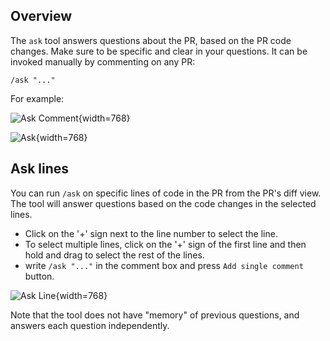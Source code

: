 ## Overview

The `ask` tool answers questions about the PR, based on the PR code changes. Make sure to be specific and clear in your questions.
It can be invoked manually by commenting on any PR:
```
/ask "..."
```
For example:

![Ask Comment](https://codium.ai/images/pr_agent/ask_comment.png){width=768}

![Ask](https://codium.ai/images/pr_agent/ask.png){width=768}

## Ask lines

You can run `/ask` on specific lines of code in the PR from the PR's diff view. The tool will answer questions based on the code changes in the selected lines.
- Click on the '+' sign next to the line number to select the line.
- To select multiple lines, click on the '+' sign of the first line and then hold and drag to select the rest of the lines. 
- write `/ask "..."` in the comment box and press `Add single comment` button.

![Ask Line](https://codium.ai/images/pr_agent/Ask_line.png){width=768}

Note that the tool does not have "memory" of previous questions, and answers each question independently.
